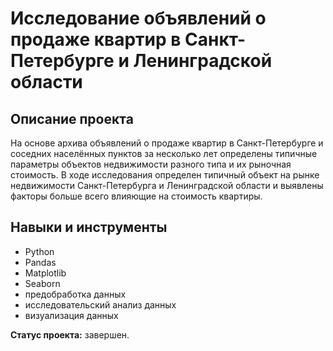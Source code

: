 # Исследование объявлений о продаже квартир в Санкт-Петербурге и Ленинградской области

## Описание проекта 
На основе архива объявлений о продаже квартир в Санкт-Петербурге и соседних населённых пунктов за несколько лет определены типичные параметры объектов недвижимости разного типа и их рыночная стоимость. В ходе исследования определен типичный объект на рынке недвижимости Санкт-Петербурга и Ленинградской области и выявлены факторы больше всего влияющие на стоимость квартиры.

## Навыки и инструменты

- Python
- Pandas
- Matplotlib
- Seaborn
- предобработка данных
- исследовательский анализ данных
- визуализация данных

**Статус проекта:** завершен.
